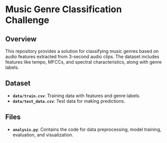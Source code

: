 # Music Genre Classification Challenge

## Overview
This repository provides a solution for classifying music genres based on audio features extracted from 3-second audio clips. The dataset includes features like tempo, MFCCs, and spectral characteristics, along with genre labels.

## Dataset
- **`data/train.csv`**: Training data with features and genre labels.
- **`data/test_data.csv`**: Test data for making predictions.

## Files

- **`analysis.py`**: Contains the code for data preprocessing, model training, evaluation, and visualization.



